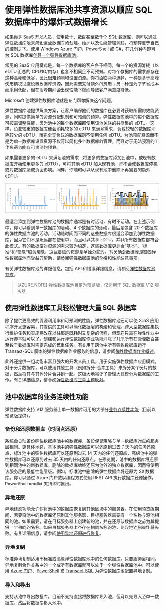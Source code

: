 <properties
	pageTitle="SQL 数据库的弹性数据库池 | Windows Azure"
	description="了解如何使用弹性数据库池（在多个数据库之间共享可用资源的一种方式）来顺应 SQL 数据库中的爆炸式数据增长。"
	keywords="弹性数据库,sql 数据库"	
	services="sql-database"
	documentationCenter=""
	authors="stevestein"
	manager="jeffreyg"
	editor="cgronlun"/>

<tags
	ms.service="sql-database"
	ms.date="12/01/2015"
	wacn.date="01/29/2016"/>


# 使用弹性数据库池共享资源以顺应 SQL 数据库中的爆炸式数据增长

如果你是 SaaS 开发人员，使用数十、数百甚至数千个 SQL 数据库，则可以通过弹性数据库池来简化这些数据库的创建、维护以及性能管理流程，将预算置于自己的控制之下。使用 Windows Azure 门户、PowerShell 或 C#，在几分钟内即可为 SQL 数据库[创建一个弹性数据库池](/documentation/articles/sql-database-elastic-pool-portal)。

常见的 SaaS 应用模式是，每一个数据库的客户各不相同，每一个的资源消耗（以 eDTU 汇总的 CPU/IO/内存）也各不相同且不可预知。对每个数据库的需求都存在这种高峰和低谷，因此很难预测和设置资源。你将面临两种选择，一种是基于高峰使用情况过度设置数据库资源，因此需要支付额外的费用；另一种是为了节省成本而采用低配，但在高峰期间会出现性能下降而导致客户满意度降低。

Microsoft 创建弹性数据库池就是专门帮你解决这个问题。


弹性数据库池提供解决方案，让客户确保他们的数据库在必要时获取所需的效能资源，同时提供简单的资源分配机制和可预测的预算。弹性数据库池中的每个数据库可按需调整性能，因为池中的每个数据库都使用该池关联的共享集的 eDTU。这样，负载较重的数据库便会消耗较多的 eDTU 来满足需求，负载较轻的数据库消耗较少的 eDTU，而完全无负载的数据库则不使用任何 eDTU。为池预配资源而不是为单一数据库设置资源不仅可以简化多个数据库的管理，而且对于无法预测的工作负荷也能有可预测的预算。

如果需要更多的 eDTU 来满足池的需求（将更多的数据库添加到池中，或现有数据库开始使用更多的 eDTU），可将其他 eDTU 加入现有池，而不会使数据库停机或对数据库造成负面影响。同样，你随时可以从现有池中删除不再需要的额外 eDTU。

![弹性数据库池中共享 eDTU 的 SQL 数据库。][1]

最适合添加到弹性数据库池的数据库通常是有时活动，有时不活动。在上述示例中，你可以看到单一数据库的活动、4 个数据库的活动，最后是包含 20 个数据库的弹性数据库池的活动。活动随时间而不同的这些数据库很适合添加到弹性数据库，因为它们不是永远都在使用中，而且可以共享 eDTU。并非所有数据库都符合此模式。有的数据库对资源的需求较为稳定，这些数据库更适合“基本”、“标准”和“高级”服务层级，这些层级的资源是单独分配的。有关确定数据库是否因弹性数据库池而受益的帮助，请参阅[弹性数据库池的价格和性能注意事项](/documentation/articles/sql-database-elastic-pool-guidance)。

有关弹性数据库池的详细信息，包括 API 和错误详细信息，请参阅[弹性数据库池参考](/documentation/articles/sql-database-elastic-pool-reference)。


> [AZURE.NOTE] 弹性数据库池目前为预览版，仅适用于 SQL 数据库 V12 服务器。

## 使用弹性数据库工具轻松管理大量 SQL 数据库

除了提供更高效的资源利用率和可预测的性能，弹性数据库池还可以使 SaaS 应用程序开发更容易，其提供的工具可以简化数据层的构建和管理。跨大型数据库集执行维护任务和实施更改在以往都是既耗时又复杂的流程，但现在只需在弹性作业中运行脚本就可以了。创建和运行弹性数据库作业功能消除了几乎所有在管理数百甚至数千数据库时需要完成的繁重任务。有关用于跨池中所有弹性数据库运行 Transact-SQL 脚本的弹性数据库作业服务的信息，请参阅[弹性数据库作业概述](/documentation/articles/sql-database-elastic-jobs-overview)。

此外还提供一组功能丰富且强大的开发人员工具，用于实施弹性数据库应用模式。对于分片数据库，可以使用其他工具（例如拆分-合并工具）来拆分某个分片的数据，然后将其与其他分片合并到一起。这极大地减少了管理大规模分片数据库的工作。有关详细信息，请参阅[弹性数据库工具主题映射](/documentation/articles/sql-database-elastic-scale-documentation-map)。

## 池中数据库的业务连续性功能

弹性数据库支持 V12 服务器上单一数据库可用的大部分[业务连续性功能](/documentation/articles/sql-database-business-continuity)（目前以预览版提供）。

### 备份和还原数据库（时间点还原）

系统会自动备份弹性数据库池中的数据库，备份保留策略与单一数据库对应的服务层相同。更具体地说，基本池中的弹性数据库可以还原到过去 7 天内的任何还原点，标准池中的弹性数据库可以还原到过去 14 天内的任何还原点，高级池中的弹性数据库可以还原到过去 35 天内的任何还原点。在预览期，池中的数据库将还原到相同池中的新数据库。删除的数据库始终还原为池外的独立数据库，因而将使用该服务层的最低性能层级。例如，标准池中删除的弹性数据库将还原为 S0 数据库。你可以通过 Azure 门户或以编程方式使用 REST API 执行数据库还原操作。PowerShell cmdlet 支持即将推出。

### 异地还原

异地还原功能允许你将池中的数据库恢复到其他区域中的服务器。在使用预览版期间，若要将池中的数据库还原到其他服务器，目标服务器需要有一个名称与源池相同的池。如果需要，请在目标服务器上创建新的池，并在还原该数据库之前为其提供一个相同的名称。如果目标服务器上不存在相同名称的池，则异地还原操作将失败。有关详细信息，请参阅[使用异地还原进行恢复](/documentation/articles/sql-database-disaster-recovery/#recover-using-geo-restore)。


### 异地复制

标准异地复制适用于标准或高级弹性数据库池中的任何数据库。只要服务层相同，异地复制合作关系中的一个或所有数据库就可以处于一个弹性数据库池中。可以使用 [Azure 门户](/documentation/articles/sql-database-geo-replication-portal)、[PowerShell](/documentation/articles/sql-database-geo-replication-powershell) 或 [Transact-SQL](/documentation/articles/sql-database-geo-replication-transact-sql) 为弹性数据库池配置异地复制。

### 导入和导出

支持从池中导出数据库。目前不支持直接将数据库导入池，但可以先导入至单一数据库，然后将数据库移入池中。


<!--Image references-->
[1]: ./media/sql-database-elastic-pool/databases.png

<!---HONumber=Mooncake_0118_2016-->
